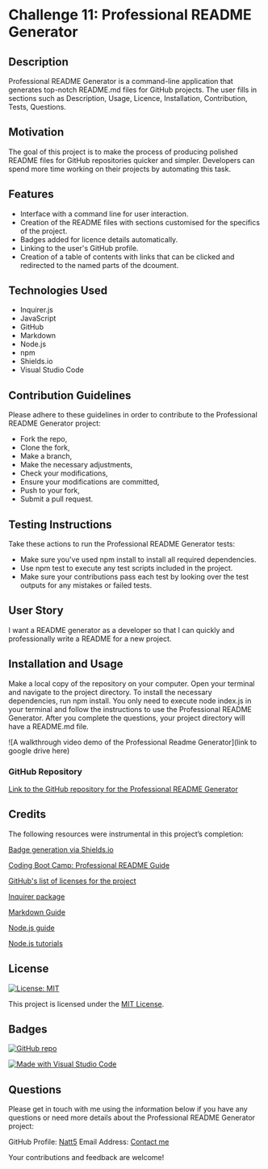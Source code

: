 # Challenge 11: Professional README Generator

## Description

Professional README Generator is a command-line application that generates top-notch README.md files for GitHub projects. The user fills in sections such as Description, Usage, Licence, Installation, Contribution, Tests, Questions.

## Motivation

The goal of this project is to make the process of producing polished README files for GitHub repositories quicker and simpler.  Developers can spend more time working on their projects by automating this task.

## Features

- Interface with a command line for user interaction.
- Creation of the README files with sections customised for the specifics of the project.
- Badges added for licence details automatically.
- Linking to the user's GitHub profile.
- Creation of a table of contents with links that can be clicked and redirected to the named parts of the dcoument.

## Technologies Used

- Inquirer.js
- JavaScript
- GitHub
- Markdown
- Node.js
- npm
- Shields.io
- Visual Studio Code

## Contribution Guidelines

Please adhere to these guidelines in order to contribute to the Professional README Generator project:

- Fork the repo,
- Clone the fork,
- Make a branch,
- Make the necessary adjustments,
- Check your modifications,
- Ensure your modifications are committed,
- Push to your fork,
- Submit a pull request.

## Testing Instructions

Take these actions to run the Professional README Generator tests:

- Make sure you've used npm install to install all required dependencies.
- Use npm test to execute any test scripts included in the project.
- Make sure your contributions pass each test by looking over the test outputs for any mistakes or failed tests.

## User Story

I want a README generator as a developer so that I can quickly and professionally write a README for a new project.

## Installation and Usage

Make a local copy of the repository on your computer.
Open your terminal and navigate to the project directory.
To install the necessary dependencies, run npm install.
You only need to execute node index.js in your terminal and follow the instructions to use the Professional README Generator. After you complete the questions, your project directory will have a README.md file.

![A walkthrough video demo of the Professional Readme Generator](link to google drive here)

### GitHub Repository

[Link to the GitHub repository for the Professional README Generator](https://github.com/Natt5/challenge11-professional-README-generator)

## Credits

The following resources were instrumental in this project’s completion:

[Badge generation via Shields.io](https://shields.io/)

[Coding Boot Camp: Professional README Guide](https://coding-boot-camp.github.io/full-stack/github/professional-readme-guide)

[GitHub's list of licenses for the project](https://github.com/)

[Inquirer package](https://www.npmjs.com/package/inquirer)

[Markdown Guide](https://www.markdownguide.org/)

[Node.js guide](https://nodejs.org/en/learn/getting-started/introduction-to-nodejs)

[Node.js tutorials](https://www.geeksforgeeks.org/nodejs/?ref=shm)

## License

[![License: MIT](https://img.shields.io/badge/License-MIT-yellow.svg)](https://opensource.org/licenses/MIT)

This project is licensed under the [MIT License](https://opensource.org/licenses/MIT).

## Badges

[![GitHub repo](https://img.shields.io/badge/GitHub-Repository-blue.svg)](https://github.com/Natt5/challenge11-professional-README-generator)

[![Made with Visual Studio Code](https://img.shields.io/badge/Made%20with-Visual%20Studio%20Code-1f425f.svg)](https://code.visualstudio.com/)

## Questions

Please get in touch with me using the information below if you have any questions or need more details about the Professional README Generator project:

GitHub Profile: [Natt5](https://github.com/Natt5)
Email Address: [Contact me](mailto:contactmeviagithub@gmail.com)

Your contributions and feedback are welcome! 